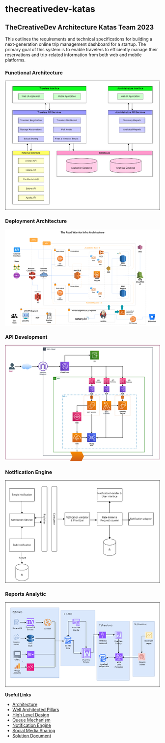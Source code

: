 # thecreativedev-katas

## TheCreativeDev Architecture Katas Team 2023


This outlines the requirements and technical specifications for building a next-generation online trip management dashboard for a startup. The primary goal of this system is to enable travelers to efficiently manage their reservations and trip-related information from both web and mobile platforms.

### Functional Architecture
![Functional Architecture](/resources/The-Road-Warrior-Functional-Architecture.png "Functional Architecture")

### Deployment Architecture

![Deployment Architecture](/resources/The-Road-Warrior-Infra-Architecture.png "Deployment Architecture")

### API Development

![API Development](/resources/The-Road-Warrior-API-Development.png "API Development")

### Notification Engine

![Notification Engine](/resources/The-Road-Warrior-Notification-Engine.png "Notification Engine")

### Reports Analytic

![Reports Analytic](/resources/The-Road-Warrior-Reports-Analytic.png "Reports Analytic")



**Useful Links**

- [Architecture](/Architecture.md)
- [Well Architected Pillars](/WellArchitectedPillars.md)
- [High Level Design](/HighLevelDesign.md)
- [Queue Mechanism](/QueueMechanism.md)
- [Notification Engine](/NotificationEngine.md)
- [Social Media Sharing](/SocialMediaSharing.md)
- [Solution Document](/resources/The-Road-Warrior-Architecture.pdf)


